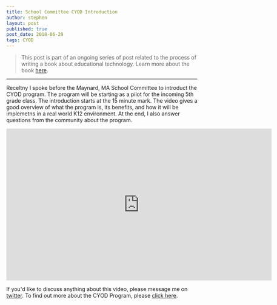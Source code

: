 ```yaml
---
title: School Committee CYOD Introduction
author: stephen
layout: post
published: true
post_date: 2018-06-29
tags: CYOD
---
```

<blockquote>This post is part of an ongoing series of post related to the process of writing a book about educational technology. Learn more about the book <a href="https://swoicik.com/cyod/">here</a>.

</blockquote>

<hr>

Receltny I spoke before the Maynard, MA School Committee to introduct the CYOD program. The program will be starting as a pilot for the incoming 5th grade class. The introduction starts at the 15 minute mark. The video gives a good overview of what the program is, its benefits, and how it will be implemetns in a real world K12 environment. At the end, I also answer questions from the community about the program.

<iframe src="https://www.youtube-nocookie.com/embed/NV_tH1F9YaE?start=920" width="700" height="400" frameborder="0" allowfullscreen></iframe>

If you'd like to discuss anything about this video, please message me on <a href="https://twitter.com/swoicik" target="_blank" rel="noopener">twitter</a>. To find out more about the CYOD Program, please <a href="/cyod">click here</a>.